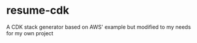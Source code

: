 # resume-cdk

A CDK stack generator based on AWS' example but modified to my needs for my own project
